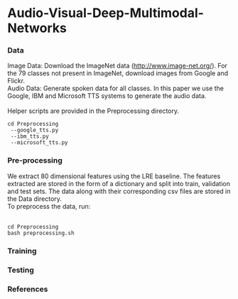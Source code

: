 # Audio-Visual-Deep-Multimodal-Networks


### Data

Image Data: Download the ImageNet data (http://www.image-net.org/). For the 79 classes not present in ImageNet, download images from Google and Flickr.  </br>
Audio Data: Generate spoken data for all classes. In this paper we use the Google, IBM and Microsoft TTS systems to generate the audio data. </br></br>
Helper scripts are provided in the Preprocessing directory.</br>
```
cd Preprocessing
 --google_tts.py 
 --ibm_tts.py 
 --microsoft_tts.py
 ```

### Pre-processing

We extract 80 dimensional features using the LRE baseline. The features extracted are stored in the form of a dictionary and split into train, validation and test sets. The data along with their corresponding csv files are stored in the Data directory.</br>
To preprocess the data, run:</br></br>
```
cd Preprocessing
bash preprocessing.sh
```


### Training


### Testing

### References
